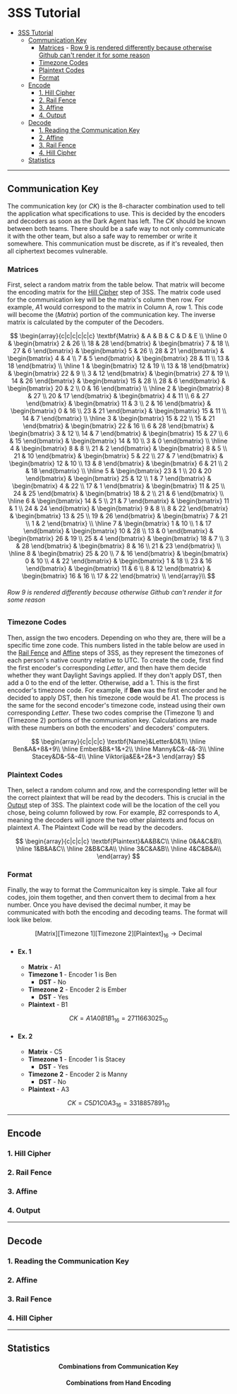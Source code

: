 # 3SS Tutorial

- [3SS Tutorial](#3ss-tutorial)
  - [Communication Key](#communication-key)
    - [Matrices](#matrices)
          - [Row 9 is rendered differently because otherwise Github can't render it for some reason](#row-9-is-rendered-differently-because-otherwise-github-cant-render-it-for-some-reason)
    - [Timezone Codes](#timezone-codes)
    - [Plaintext Codes](#plaintext-codes)
    - [Format](#format)
  - [Encode](#encode)
    - [1. Hill Cipher](#1-hill-cipher)
    - [2. Rail Fence](#2-rail-fence)
    - [3. Affine](#3-affine)
    - [4. Output](#4-output)
  - [Decode](#decode)
    - [1. Reading the Communication Key](#1-reading-the-communication-key)
    - [2. Affine](#2-affine)
    - [3. Rail Fence](#3-rail-fence)
    - [4. Hill Cipher](#4-hill-cipher)
  - [Statistics](#statistics)

---

## Communication Key
The communication key (or $CK$) is the 8-character combination used to tell the application what specifications to use. This is decided by the encoders and decoders as soon as the Dark Agent has left. The $CK$ should be known between both teams. There should be a safe way to not only communicate it with the other team, but also a safe way to remember or write it somewhere. This communication must be discrete, as if it's revealed, then all ciphertext becomes vulnerable.

### Matrices
First, select a random matrix from the table below. That matrix will become the encoding matrix for the [Hill Cipher](#1-hill-cipher) step of 3SS. The matrix code used for the communication key will be the matrix's column then row. For example, $A1$ would correspond to the matrix in Column A, row 1. This code will become the $(Matrix)$ portion of the communication key. The inverse matrix is calculated by the computer of the Decoders.

$$
\begin{array}{c|c|c|c|c|c}
\textbf{Matrix} & A & B & C & D & E \\
\hline
  0 & 
  \begin{bmatrix} 2 & 26 \\
  18 & 28 \end{bmatrix} &
  \begin{bmatrix} 7 & 18 \\
  27 & 6 \end{bmatrix} &
  \begin{bmatrix} 5 & 26 \\
  28 & 21 \end{bmatrix} &
  \begin{bmatrix} 4 & 4 \\
  7 & 5 \end{bmatrix} &
  \begin{bmatrix} 28 & 11 \\
  13 & 18 \end{bmatrix} \\
\hline
  1 & 
  \begin{bmatrix} 12 & 19 \\
  13 & 18 \end{bmatrix} &
  \begin{bmatrix} 22 & 9 \\
  3 & 12 \end{bmatrix} &
  \begin{bmatrix} 27 & 19 \\
  14 & 26 \end{bmatrix} &
  \begin{bmatrix} 15 & 28 \\
  28 & 6 \end{bmatrix} &
  \begin{bmatrix} 20 & 2 \\
  0 & 16 \end{bmatrix} \\
\hline
  2 & 
  \begin{bmatrix} 8 & 27 \\
  20 & 17 \end{bmatrix} &
  \begin{bmatrix} 4 & 11 \\
  6 & 27 \end{bmatrix} &
  \begin{bmatrix} 11 & 3 \\
  2 & 16 \end{bmatrix} &
  \begin{bmatrix} 0 & 16 \\
  23 & 21 \end{bmatrix} &
  \begin{bmatrix} 15 & 11 \\
  14 & 7 \end{bmatrix} \\
\hline
  3 & 
  \begin{bmatrix} 15 & 22 \\
  15 & 21 \end{bmatrix} &
  \begin{bmatrix} 22 & 16 \\
  6 & 28 \end{bmatrix} &
  \begin{bmatrix} 3 & 12 \\
  14 & 7 \end{bmatrix} &
  \begin{bmatrix} 15 & 27 \\
  6 & 15 \end{bmatrix} &
  \begin{bmatrix} 14 & 10 \\
  3 & 0 \end{bmatrix} \\
\hline
  4 & 
  \begin{bmatrix} 8 & 8 \\
  21 & 2 \end{bmatrix} &
  \begin{bmatrix} 8 & 5 \\
  21 & 10 \end{bmatrix} &
  \begin{bmatrix} 5 & 22 \\
  27 & 7 \end{bmatrix} &
  \begin{bmatrix} 12 & 10 \\
  13 & 8 \end{bmatrix} &
  \begin{bmatrix} 6 & 21 \\
  2 & 18 \end{bmatrix} \\
\hline
  5 & 
  \begin{bmatrix} 23 & 1 \\
  20 & 20 \end{bmatrix} &
  \begin{bmatrix} 25 & 12 \\
  1 & 7 \end{bmatrix} &
  \begin{bmatrix} 4 & 22 \\
  17 & 1 \end{bmatrix} &
  \begin{bmatrix} 11 & 25 \\
  24 & 25 \end{bmatrix} &
  \begin{bmatrix} 18 & 2 \\
  21 & 6 \end{bmatrix} \\
\hline
  6 & 
  \begin{bmatrix} 14 & 5 \\
  21 & 7 \end{bmatrix} &
  \begin{bmatrix} 11 & 1 \\
  24 & 24 \end{bmatrix} &
  \begin{bmatrix} 9 & 8 \\
  8 & 22 \end{bmatrix} &
  \begin{bmatrix} 13 & 25 \\
  19 & 26 \end{bmatrix} &
  \begin{bmatrix} 7 & 21 \\
  1 & 2 \end{bmatrix} \\
\hline
  7 & 
  \begin{bmatrix} 1 & 10 \\
  1 & 17 \end{bmatrix} &
  \begin{bmatrix} 10 & 28 \\
  13 & 0 \end{bmatrix} &
  \begin{bmatrix} 26 & 19 \\
  25 & 4 \end{bmatrix} &
  \begin{bmatrix} 18 & 7 \\
  3 & 28 \end{bmatrix} &
  \begin{bmatrix} 8 & 16 \\
  21 & 23 \end{bmatrix} \\
\hline
  8 & 
  \begin{bmatrix} 25 & 20 \\
  7 & 16 \end{bmatrix} &
  \begin{bmatrix} 0 & 10 \\
  4 & 22 \end{bmatrix} &
  \begin{bmatrix} 1 & 18 \\
  23 & 16 \end{bmatrix} &
  \begin{bmatrix} 11 & 6 \\
  8 & 12 \end{bmatrix} &
  \begin{bmatrix} 16 & 16 \\
  17 & 22 \end{bmatrix} \\
\end{array}\\
$$

###### Row 9 is rendered differently because otherwise Github can't render it for some reason

### Timezone Codes
Then, assign the two encoders. Depending on who they are, there will be a specific time zone code. This numbers listed in the table below are used in the [Rail Fence](#2-rail-fence) and [Affine](#3-affine) steps of 3SS, as they represent the timezones of each person's native country relative to UTC. To create the code, first find the first encoder's corresponding $Letter$, and then have them decide whether they want Daylight Savings applied. If they don't apply DST, then add a $0$ to the end of the letter. Otherwise, add a $1$. This is the first encoder's timezone code. For example, if **Ben** was the first encoder and he decided to apply DST, then his timezone code would be $A1$. The process is the same for the second encoder's timezone code, instead using their own corresponding $Letter$. These two codes comprise the $(\text{Timezone 1})$ and $(\text{Timezone 2})$ portions of the communication key. Calculations are made with these numbers on both the encoders' and decoders' computers.

$$
\begin{array}{c|c|c|c}
\textbf{Name}&Letter&0&1\\
\hline
Ben&A&+8&+9\\
\hline
Ember&B&+1&+2\\
\hline
Manny&C&-4&-3\\
\hline
Stacey&D&-5&-4\\
\hline
Viktorija&E&+2&+3
\end{array}
$$

### Plaintext Codes
Then, select a random column and row, and the corresponding letter will be the correct plaintext that will be read by the decoders. This is crucial in the [Output](#4-output) step of 3SS. The plaintext code will be the location of the cell you chose, being column followed by row. For example, $B2$ corresponds to $A$, meaning the decoders will ignore the two other plaintexts and focus on plaintext $A$. The Plaintext Code will be read by the decoders.

$$
\begin{array}{c|c|c|c}
\textbf{Plaintext}&A&B&C\\
\hline
    0&A&C&B\\
\hline
    1&B&A&C\\
\hline
    2&B&C&A\\
\hline
    3&C&A&B\\
\hline
    4&C&B&A\\
\end{array}
$$

### Format
Finally, the way to format the Communicaiton key is simple. Take all four codes, join them together, and then convert them to decimal from a hex number. Once you have devised the decimal number, it may be communicated with both the encoding and decoding teams. The format will look like below.

$$
\text{[Matrix][Timezone 1][Timezone 2][Plaintext]}_{16}\rightarrow\text{Decimal}
$$

- #### Ex. 1
  - **Matrix** - A1
  - **Timezone 1** - Encoder 1 is Ben
    - **DST** - No
  - **Timezone 2** - Encoder 2 is Ember
    - **DST** - Yes
  - **Plaintext** - B1

$$ 
CK = A1A0B1B1_{16}= 2711663025_{10} 
$$

- #### Ex. 2
  - **Matrix** - C5
  - **Timezone 1** - Encoder 1 is Stacey
    - **DST** - Yes
  - **Timezone 2** - Encoder 2 is Manny
    - **DST** - No
  - **Plaintext** - A3

$$ 
CK = C5D1C0A3_{16}= 3318857891_{10} 
$$

---

## Encode

### 1. Hill Cipher
### 2. Rail Fence
### 3. Affine
### 4. Output

---

## Decode

### 1. Reading the Communication Key
### 2. Affine
### 3. Rail Fence
### 4. Hill Cipher

---

## Statistics

<h4 style="text-align: center;">Combinations from Communication Key</h4>

<h4 style="text-align: center;">Combinations from Hand Encoding</h4>